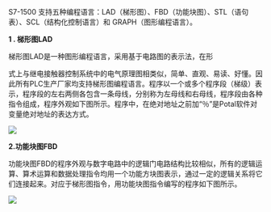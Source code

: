 S7-1500 支持五种编程语言：LAD（梯形图）、FBD（功能块图）、STL（语句表）、SCL（结构化控制语言）和 GRAPH（图形编程语言）。

**1 . 梯形图LAD**

梯形图LAD是一种图形编程语言，采用基于电路图的表示法，在形

式上与继电接触器控制系统中的电气原理图相类似，简单、直观、易读、好懂。因此所有PLC生产厂家均支持梯形图编程语言。程序以一个或多个程序段（梯级）表示，程序段的左右两侧各包含一条母线，分别称为左母线和右母线，程序段由各种指令组成，程序外观如下图所示。程序中，在绝对地址之前加“％”是Potal软件对变量绝对地址的表达方式。

![](https://pics2.baidu.com/feed/8694a4c27d1ed21b47b958473e7c69cd51da3f3f.jpeg@f_auto?token=d62cee8ef7c0cf421870ea8ff7644e14)

**2.功能块图FBD**

功能块图FBD的程序外观与数字电路中的逻辑门电路结构比较相似，所有的逻辑运算、算术运算和数据处理指令均用一个功能方块图表示，通过一定的逻辑关系将它们连接起来。对应于梯形图指令，用功能块图指令编写的程序如下图所示。

![](https://pics6.baidu.com/feed/a8014c086e061d9593433ef5ece6bed863d9ca96.jpeg@f_auto?token=28e5153c090ab5259ce4d51784a2c743)